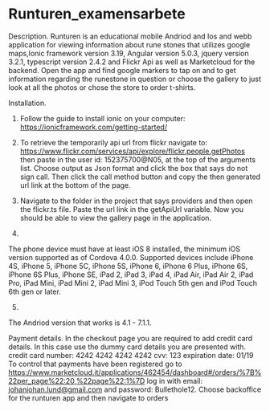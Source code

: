 # Runturen_examensarbete

Description.
Runturen is an educational mobile Andriod and Ios and webb application for viewing information about rune stones that utilizes google maps,Ionic framework version 3.19, Angular version 5.0.3, jquery version 3.2.1, typescript version 2.4.2 and Flickr Api as well as Marketcloud for the backend.
Open the app and find google markers to tap on and to get information regarding the runestone in question or choose the gallery to just look at all the photos or chose the store to order t-shirts.

Installation.
1. Follow the guide to install ionic on your computer: https://ionicframework.com/getting-started/
2. To retrieve the temporarily api url from flickr navigate to: https://www.flickr.com/services/api/explore/flickr.people.getPhotos
then paste in the user id: 152375700@N05, at the top of the arguments list. Choose output as Json format and click the box
that says do not sign call. Then click the call method button and copy the then generated url link at the bottom of the page.
3. Navigate to the folder in the project that says providers and then open the flickr.ts file.
Paste the url link in the getApiUrl variable. Now you should be able to view the gallery page in the application.

4.
The phone device must have at least iOS 8 installed, the minimum iOS version supported as of Cordova 4.0.0. Supported devices include iPhone 4S, iPhone 5, iPhone 5C, iPhone 5S, iPhone 6, iPhone 6 Plus, iPhone 6S, iPhone 6S Plus, iPhone SE, iPad 2, iPad 3, iPad 4, iPad Air, iPad Air 2, iPad Pro, iPad Mini, iPad Mini 2, iPad Mini 3, iPod Touch 5th gen and iPod Touch 6th gen or later.

5.
The Andriod version that works is 4.1 - 7.1.1.

Payment details.
In the checkout page you are required to add credit card details.
In this case use the dummy card details you are presented with.
credit card number: 4242 4242 4242 4242
cvv: 123
expiration date: 01/19
To control that payments have been registered go to https://www.marketcloud.it/applications/462454/dashboard#/orders/%7B%22per_page%22:20,%22page%22:1%7D
log in with email: johanjohan.lund@gmail.com and password: Bullethole12. Choose backoffice for the
runturen app and then navigate to orders